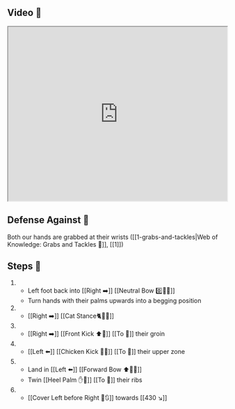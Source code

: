 ## Video 🎥

<iframe src="https://www.youtube.com/embed/3Are4eApYS4?start=531" width="100%" height="400"></iframe>

## Defense Against 🤺

Both our hands are grabbed at their wrists ([[1-grabs-and-tackles|Web of Knowledge: Grabs and Tackles 🤝]], [[1]])

## Steps 👣

1. - Left foot back into [[Right ➡️]] [[Neutral Bow 0️⃣🧍‍♂️]]
    - Turn hands with their palms upwards into a begging position
2. - [[Right ➡️]] [[Cat Stance🐈🧍‍♂️]]
3. - [[Right ➡️]] [[Front Kick ⬆️🦵]] [[To 🎯]] their groin
4. - [[Left ⬅️]] [[Chicken Kick 🐔🦵]] [[To 🎯]] their upper zone
5. - Land in [[Left ⬅️]] [[Forward Bow ⬆️🧍‍♂️]]
    - Twin [[Heel Palm ✋🌴]] [[To 🎯]] their ribs
6. -  [[Cover Left before Right 🦶🔃]] towards [[430 ↘️]]
